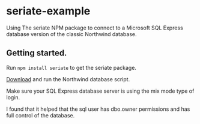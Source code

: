 # seriate-example
Using The seriate NPM package to connect to a Microsoft SQL Express database version of the classic Northwind database. 

## Getting started. ##

Run `npm install seriate` to get the seriate package. 

[Download][1] and run the Northwind database script.

Make sure your SQL Express database server is using the mix mode type of login. 

I found that it helped that the sql user has dbo.owner permissions and has full control of the database.

[1]: https://northwinddatabase.codeplex.com/releases/view/71634
